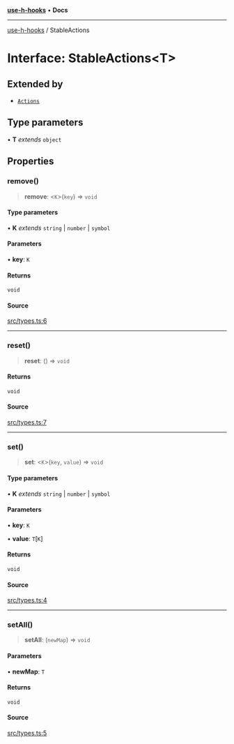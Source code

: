 [**use-h-hooks**](../README.md) • **Docs**

***

[use-h-hooks](../globals.md) / StableActions

# Interface: StableActions\<T\>

## Extended by

- [`Actions`](Actions.md)

## Type parameters

• **T** *extends* `object`

## Properties

### remove()

> **remove**: \<`K`\>(`key`) => `void`

#### Type parameters

• **K** *extends* `string` \| `number` \| `symbol`

#### Parameters

• **key**: `K`

#### Returns

`void`

#### Source

[src/types.ts:6](https://github.com/AhmadHddad/use-h-hooks/blob/daa6dd045ddcb2443f6d50fe7685055eb57611b7/src/types.ts#L6)

***

### reset()

> **reset**: () => `void`

#### Returns

`void`

#### Source

[src/types.ts:7](https://github.com/AhmadHddad/use-h-hooks/blob/daa6dd045ddcb2443f6d50fe7685055eb57611b7/src/types.ts#L7)

***

### set()

> **set**: \<`K`\>(`key`, `value`) => `void`

#### Type parameters

• **K** *extends* `string` \| `number` \| `symbol`

#### Parameters

• **key**: `K`

• **value**: `T`\[`K`\]

#### Returns

`void`

#### Source

[src/types.ts:4](https://github.com/AhmadHddad/use-h-hooks/blob/daa6dd045ddcb2443f6d50fe7685055eb57611b7/src/types.ts#L4)

***

### setAll()

> **setAll**: (`newMap`) => `void`

#### Parameters

• **newMap**: `T`

#### Returns

`void`

#### Source

[src/types.ts:5](https://github.com/AhmadHddad/use-h-hooks/blob/daa6dd045ddcb2443f6d50fe7685055eb57611b7/src/types.ts#L5)
